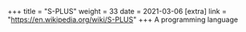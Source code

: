 +++
title = "S-PLUS"
weight = 33
date = 2021-03-06
[extra]
link = "https://en.wikipedia.org/wiki/S-PLUS"
+++
A programming language

